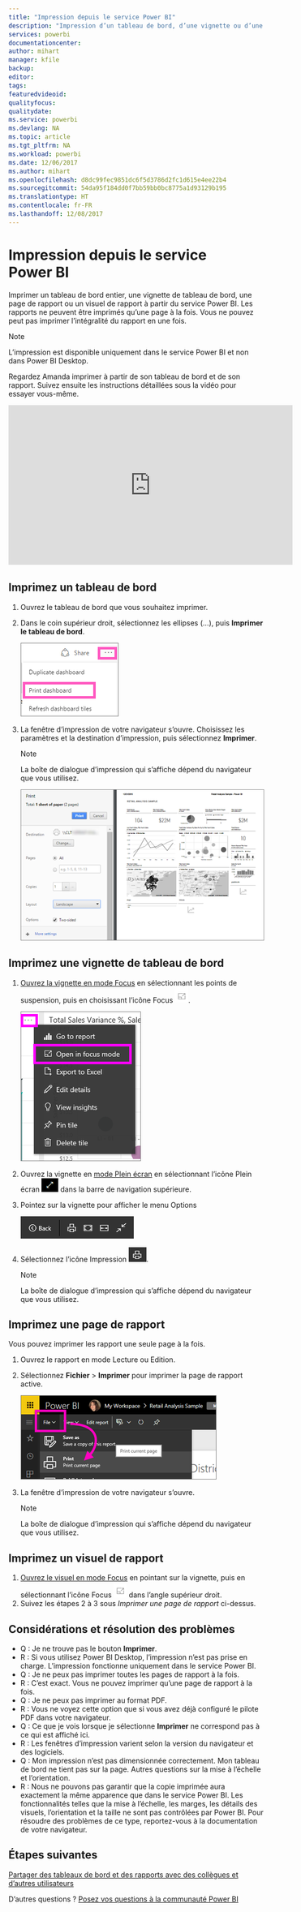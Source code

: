 ```yaml
---
title: "Impression depuis le service Power BI"
description: "Impression d’un tableau de bord, d’une vignette ou d’une page de rapport à partir de Power BI."
services: powerbi
documentationcenter: 
author: mihart
manager: kfile
backup: 
editor: 
tags: 
featuredvideoid: 
qualityfocus: 
qualitydate: 
ms.service: powerbi
ms.devlang: NA
ms.topic: article
ms.tgt_pltfrm: NA
ms.workload: powerbi
ms.date: 12/06/2017
ms.author: mihart
ms.openlocfilehash: d8dc99fec9851dc6f5d3786d2fc1d615e4ee22b4
ms.sourcegitcommit: 54da95f184dd0f7bb59bb0bc8775a1d93129b195
ms.translationtype: HT
ms.contentlocale: fr-FR
ms.lasthandoff: 12/08/2017
---
```

# <a name="printing-from-power-bi-service"></a>Impression depuis le service Power BI
Imprimer un tableau de bord entier, une vignette de tableau de bord, une page de rapport ou un visuel de rapport à partir du service Power BI. Les rapports ne peuvent être imprimés qu’une page à la fois. Vous ne pouvez peut pas imprimer l’intégralité du rapport en une fois.

> [!NOTE]
> L’impression est disponible uniquement dans le service Power BI et non dans Power BI Desktop.
> 
> 

Regardez Amanda imprimer à partir de son tableau de bord et de son rapport. Suivez ensuite les instructions détaillées sous la vidéo pour essayer vous-même.

<iframe width="560" height="315" src="https://www.youtube.com/embed/jtlLGRKBvXY" frameborder="0" allowfullscreen></iframe>

## <a name="print-a-dashboard"></a>Imprimez un tableau de bord
1. Ouvrez le tableau de bord que vous souhaitez imprimer.
2. Dans le coin supérieur droit, sélectionnez les ellipses (…), puis **Imprimer le tableau de bord**.
   
    ![](media/service-print/pbi_print_dash_ellipses.png)
3. La fenêtre d’impression de votre navigateur s’ouvre. Choisissez les paramètres et la destination d’impression, puis sélectionnez **Imprimer**.
   
   > [!NOTE]
   > La boîte de dialogue d’impression qui s’affiche dépend du navigateur que vous utilisez.
   > 
   > 
   
    ![](media/service-print/pbi_print_dash_new2.png)

## <a name="print-a-dashboard-tile"></a>Imprimez une vignette de tableau de bord
1. [Ouvrez la vignette en mode Focus](service-focus-mode.md) en sélectionnant les points de suspension, puis en choisissant l’icône Focus ![](media/service-print/power-bi-focus-icon.png).
   
    ![](media/service-print/menu-options.png)
2. Ouvrez la vignette en [mode Plein écran](service-fullscreen-mode.md) en sélectionnant l’icône Plein écran ![](media/service-print/power-bi-full-screen-icon.png) dans la barre de navigation supérieure.
3. Pointez sur la vignette pour afficher le menu Options
   
    ![](media/service-print/menu-options-new.png)
4. Sélectionnez l’icône Impression ![](media/service-print/print-icon.png).     
   
   > [!NOTE]
   > La boîte de dialogue d’impression qui s’affiche dépend du navigateur que vous utilisez.
   > 
   > 

## <a name="print-a-report-page"></a>Imprimez une page de rapport
Vous pouvez imprimer les rapport une seule page à la fois.

1. Ouvrez le rapport en mode Lecture ou Edition.
2. Sélectionnez **Fichier** > **Imprimer** pour imprimer la page de rapport active.
   
    ![](media/service-print/power-bi-print.png)
3. La fenêtre d’impression de votre navigateur s’ouvre.
   
   > [!NOTE]
   > La boîte de dialogue d’impression qui s’affiche dépend du navigateur que vous utilisez.
   > 
   > 

## <a name="print-a-report-visual"></a>Imprimez un visuel de rapport
1. [Ouvrez le visuel en mode Focus](service-focus-mode.md) en pointant sur la vignette, puis en sélectionnant l’icône Focus ![](media/service-print/power-bi-focus-icon.png) dans l’angle supérieur droit.
2. Suivez les étapes 2 à 3 sous *Imprimer une page de rapport* ci-dessus.

## <a name="considerations-and-troubleshooting"></a>Considérations et résolution des problèmes
* Q : Je ne trouve pas le bouton **Imprimer**.    
* R : Si vous utilisez Power BI Desktop, l’impression n’est pas prise en charge.  L’impression fonctionne uniquement dans le service Power BI.
* Q : Je ne peux pas imprimer toutes les pages de rapport à la fois.    
* R : C’est exact. Vous ne pouvez imprimer qu’une page de rapport à la fois.
* Q : Je ne peux pas imprimer au format PDF.    
* R : Vous ne voyez cette option que si vous avez déjà configuré le pilote PDF dans votre navigateur.    
* Q : Ce que je vois lorsque je sélectionne **Imprimer** ne correspond pas à ce qui est affiché ici.    
* R : Les fenêtres d’impression varient selon la version du navigateur et des logiciels.
* Q : Mon impression n’est pas dimensionnée correctement.  Mon tableau de bord ne tient pas sur la page. Autres questions sur la mise à l’échelle et l’orientation.    
* R : Nous ne pouvons pas garantir que la copie imprimée aura exactement la même apparence que dans le service Power BI. Les fonctionnalités telles que la mise à l’échelle, les marges, les détails des visuels, l’orientation et la taille ne sont pas contrôlées par Power BI. Pour résoudre des problèmes de ce type, reportez-vous à la documentation de votre navigateur.      

## <a name="next-steps"></a>Étapes suivantes
[Partager des tableaux de bord et des rapports avec des collègues et d’autres utilisateurs](service-share-dashboards.md)

D’autres questions ? [Posez vos questions à la communauté Power BI](http://community.powerbi.com/)

